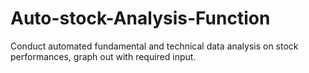 # Auto-stock-Analysis-Function
Conduct automated fundamental and technical data analysis on stock performances, graph out with required input.
